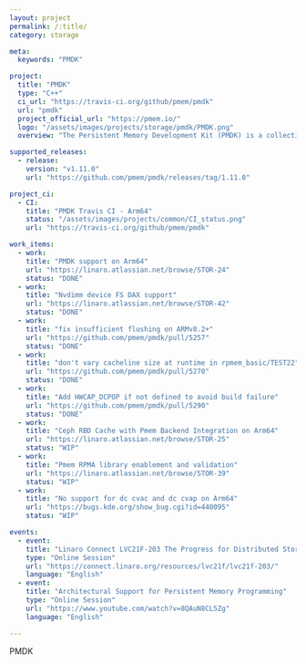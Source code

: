 ```yaml
---
layout: project
permalink: /:title/
category: storage

meta:
  keywords: "PMDK"

project:
  title: "PMDK"
  type: "C++"
  ci_url: "https://travis-ci.org/github/pmem/pmdk"
  url: "pmdk"
  project_official_url: "https://pmem.io/"
  logo: "/assets/images/projects/storage/pmdk/PMDK.png"
  overview: "The Persistent Memory Development Kit (PMDK) is a collection of libraries and tools for System Administrators and Application Developers to simplify managing and accessing persistent memory devices. All PMDK related libraries are described in detail on pmem.io/pmdk."

supported_releases:
  - release:
    version: "v1.11.0"
    url: "https://github.com/pmem/pmdk/releases/tag/1.11.0"

project_ci:
  - CI:
    title: "PMDK Travis CI - Arm64"
    status: "/assets/images/projects/common/CI_status.png"
    url: "https://travis-ci.org/github/pmem/pmdk"

work_items:
  - work:
    title: "PMDK support on Arm64"
    url: "https://linaro.atlassian.net/browse/STOR-24"
    status: "DONE"
  - work:
    title: "Nvdimm device FS DAX support"
    url: "https://linaro.atlassian.net/browse/STOR-42"
    status: "DONE"
  - work:
    title: "fix insufficient flushing on ARMv8.2+"
    url: "https://github.com/pmem/pmdk/pull/5257"
    status: "DONE"
  - work:
    title: "don't vary cacheline size at runtime in rpmem_basic/TEST22"
    url: "https://github.com/pmem/pmdk/pull/5270"
    status: "DONE"
  - work:
    title: "Add HWCAP_DCPOP if not defined to avoid build failure"
    url: "https://github.com/pmem/pmdk/pull/5290"
    status: "DONE"
  - work:
    title: "Ceph RBD Cache with Pmem Backend Integration on Arm64"
    url: "https://linaro.atlassian.net/browse/STOR-25"
    status: "WIP"
  - work:
    title: "Pmem RPMA library enablement and validation"
    url: "https://linaro.atlassian.net/browse/STOR-39"
    status: "WIP"
  - work:
    title: "No support for dc cvac and dc cvap on Arm64"
    url: "https://bugs.kde.org/show_bug.cgi?id=440095"
    status: "WIP"

events:
  - event:
    title: "Linaro Connect LVC21F-203 The Progress for Distributed Storage on Arm64"
    type: "Online Session"
    url: "https://connect.linaro.org/resources/lvc21f/lvc21f-203/"
    language: "English"
  - event:
    title: "Architectural Support for Persistent Memory Programming"
    type: "Online Session"
    url: "https://www.youtube.com/watch?v=8QAuN8CL5Zg"
    language: "English"

---
```


<p>PMDK</p>
